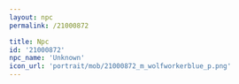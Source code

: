 ```yaml
---
layout: npc
permalink: /21000872

title: Npc
id: '21000872'
npc_name: 'Unknown'
icon_url: 'portrait/mob/21000872_m_wolfworkerblue_p.png'
---
```

